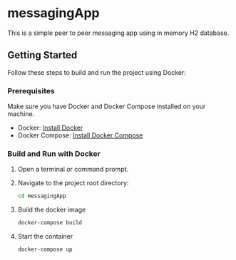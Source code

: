 # messagingApp
This is a simple peer to peer messaging app using in memory H2 database. 

## Getting Started

Follow these steps to build and run the project using Docker:

### Prerequisites

Make sure you have Docker and Docker Compose installed on your machine.

- Docker: [Install Docker](https://docs.docker.com/get-docker/)
- Docker Compose: [Install Docker Compose](https://docs.docker.com/compose/install/)

### Build and Run with Docker

1. Open a terminal or command prompt.

2. Navigate to the project root directory:

   ```bash
   cd messagingApp
3. Build the docker image
   ```bash
   docker-compose build
4. Start the container
   ```bash
   docker-compose up
